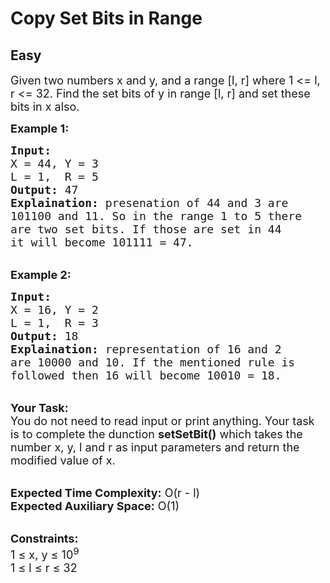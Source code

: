 # Copy Set Bits in Range
## Easy 
<div class="problem-statement">
                <p></p><p><span style="font-size:18px">Given two numbers x and y, and a range [l, r] where 1 &lt;= l, r &lt;= 32. Find the&nbsp;set bits of y in range [l, r] and set these bits in x also. </span></p>

<p><strong><span style="font-size:18px">Example 1:</span></strong></p>

<pre><span style="font-size:18px"><strong>Input:</strong> 
X = 44, Y = 3 
L = 1,  R = 5
<strong>Output:</strong> 47
<strong>Explaination:</strong> presenation of 44 and 3 are 
101100 and 11. So in the range 1 to 5 there 
are two set bits. If those are set in 44 
it will become 101111 = 47.</span></pre>

<p><br>
<strong><span style="font-size:18px">Example 2:</span></strong></p>

<pre><span style="font-size:18px"><strong>Input:</strong> 
X = 16, Y = 2
L = 1,  R = 3
<strong>Output:</strong> 18
<strong>Explaination:</strong> representation of 16 and 2 
are 10000 and 10. If the mentioned rule is 
followed then 16 will become 10010 = 18.</span></pre>

<p><br>
<span style="font-size:18px"><strong>Your Task:</strong><br>
You do not need to read input or print anything. Your task is to complete the dunction <strong>setSetBit()</strong> which takes the number x, y, l and r as input parameters and return the modified value of x.</span></p>

<p><br>
<span style="font-size:18px"><strong>Expected Time Complexity:</strong> O(r - l)<br>
<strong>Expected Auxiliary Space:</strong> O(1)</span></p>

<p><br>
<span style="font-size:18px"><strong>Constraints:</strong><br>
1 ≤ x, y ≤ 10<sup>9</sup><br>
1 ≤ l ≤ r ≤ 32</span></p>
 <p></p>
            </div>